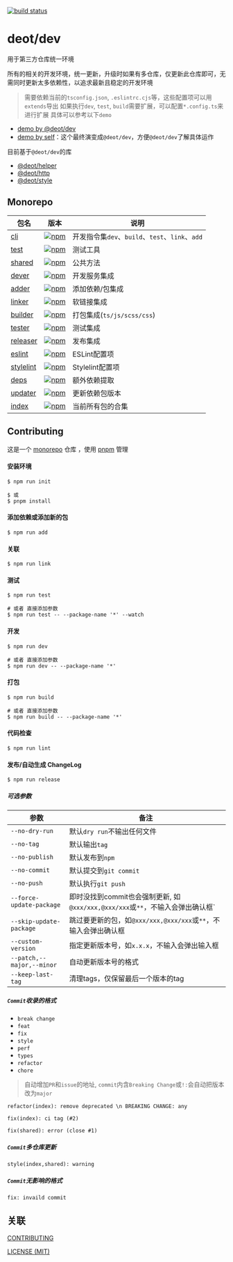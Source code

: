 [ci-image]: https://github.com/deot/dev/actions/workflows/ci.yml/badge.svg?branch=main
[ci-url]: https://github.com/deot/dev/actions/workflows/ci.yml

[![build status][ci-image]][ci-url]

# deot/dev

用于第三方仓库统一环境

所有的相关的开发环境，统一更新，升级时如果有多仓库，仅更新此仓库即可，无需同时更新太多依赖性，以追求最新且稳定的开发环境

> 需要依赖当前的`tsconfig.json`, `.eslintrc.cjs`等，这些配置项可以用`extends`导出
> 如果执行`dev`, `test`, `build`需要扩展，可以配置`*.config.ts`来进行扩展
> 具体可以参考以下`demo`


- [demo by @deot/dev](https://github.com/deot/dev-demo)
- [demo by self](https://github.com/deot/dev-self-demo)：这个最终演变成`@deot/dev`，方便`@deot/dev`了解具体运作

目前基于`@deot/dev`的库
- [@deot/helper](https://github.com/deot/helper)
- [@deot/http](https://github.com/deot/http)
- [@deot/style](https://github.com/deot/style)

## Monorepo

[npm-cli-image]: https://img.shields.io/npm/v/@deot/dev-cli.svg
[npm-cli-url]: https://www.npmjs.com/package/@deot/dev-cli

[npm-test-image]: https://img.shields.io/npm/v/@deot/dev-test.svg
[npm-test-url]: https://www.npmjs.com/package/@deot/dev-test

[npm-shared-image]: https://img.shields.io/npm/v/@deot/dev-shared.svg
[npm-shared-url]: https://www.npmjs.com/package/@deot/dev-shared

[npm-dever-image]: https://img.shields.io/npm/v/@deot/dev-dever.svg
[npm-dever-url]: https://www.npmjs.com/package/@deot/dev-dever

[npm-adder-image]: https://img.shields.io/npm/v/@deot/dev-adder.svg
[npm-adder-url]: https://www.npmjs.com/package/@deot/dev-adder

[npm-linker-image]: https://img.shields.io/npm/v/@deot/dev-linker.svg
[npm-linker-url]: https://www.npmjs.com/package/@deot/dev-linker

[npm-builder-image]: https://img.shields.io/npm/v/@deot/dev-builder.svg
[npm-builder-url]: https://www.npmjs.com/package/@deot/dev-builder

[npm-tester-image]: https://img.shields.io/npm/v/@deot/dev-tester.svg
[npm-tester-url]: https://www.npmjs.com/package/@deot/dev-tester

[npm-releaser-image]: https://img.shields.io/npm/v/@deot/dev-releaser.svg
[npm-releaser-url]: https://www.npmjs.com/package/@deot/dev-releaser

[npm-eslint-image]: https://img.shields.io/npm/v/@deot/dev-eslint.svg
[npm-eslint-url]: https://www.npmjs.com/package/@deot/dev-eslint

[npm-stylelint-image]: https://img.shields.io/npm/v/@deot/dev-stylelint.svg
[npm-stylelint-url]: https://www.npmjs.com/package/@deot/dev-stylelint

[npm-deps-image]: https://img.shields.io/npm/v/@deot/dev-deps.svg
[npm-deps-url]: https://www.npmjs.com/package/@deot/dev-deps

[npm-updater-image]: https://img.shields.io/npm/v/@deot/dev-updater.svg
[npm-updater-url]: https://www.npmjs.com/package/@deot/dev-updater

[npm-image]: https://img.shields.io/npm/v/@deot/dev.svg
[npm-url]: https://www.npmjs.com/package/@deot/dev

| 包名                              | 版本                                               | 说明                                     |
| ------------------------------- | ------------------------------------------------ | -------------------------------------- |
| [cli](packages/cli)             | [![npm][npm-cli-image]][npm-cli-url]             | 开发指令集`dev`、`build`、`test`、`link`、`add` |
| [test](packages/test)           | [![npm][npm-test-image]][npm-test-url]           | 测试工具                                   |
| [shared](packages/shared)       | [![npm][npm-shared-image]][npm-shared-url]       | 公共方法                                   |
| [dever](packages/dever)         | [![npm][npm-dever-image]][npm-dever-url]         | 开发服务集成                                 |
| [adder](packages/adder)         | [![npm][npm-adder-image]][npm-adder-url]         | 添加依赖/包集成                               |
| [linker](packages/linker)       | [![npm][npm-linker-image]][npm-linker-url]       | 软链接集成                                  |
| [builder](packages/builder)     | [![npm][npm-builder-image]][npm-builder-url]     | 打包集成(`ts/js/scss/css`)                 |
| [tester](packages/tester)       | [![npm][npm-tester-image]][npm-tester-url]       | 测试集成                                   |
| [releaser](packages/releaser)   | [![npm][npm-releaser-image]][npm-releaser-url]   | 发布集成                                   |
| [eslint](packages/eslint)       | [![npm][npm-eslint-image]][npm-eslint-url]       | ESLint配置项                              |
| [stylelint](packages/stylelint) | [![npm][npm-stylelint-image]][npm-stylelint-url] | Stylelint配置项                           |
| [deps](packages/deps)           | [![npm][npm-deps-image]][npm-deps-url]           | 额外依赖提取                                 |
| [updater](packages/updater)     | [![npm][npm-updater-image]][npm-updater-url]     | 更新依赖包版本                                |
| [index](packages/index)         | [![npm][npm-image]][npm-url]                     | 当前所有包的合集                               |

## Contributing

这是一个 [monorepo](https://en.wikipedia.org/wiki/Monorepo) 仓库 ，使用 [pnpm](https://pnpm.io/) 管理

#### 安装环境

```console
$ npm run init 

$ 或
$ pnpm install
```

#### 添加依赖或添加新的包

```console
$ npm run add
```

#### 关联

```console
$ npm run link
```

#### 测试

```console
$ npm run test

# 或者 直接添加参数
$ npm run test -- --package-name '*' --watch
```

#### 开发

```console
$ npm run dev

# 或者 直接添加参数
$ npm run dev -- --package-name '*'
```

#### 打包

```console
$ npm run build

# 或者 直接添加参数
$ npm run build -- --package-name '*'
```

#### 代码检查

```console
$ npm run lint
```

#### 发布/自动生成 ChangeLog

```console
$ npm run release
```

##### 可选参数

| 参数                        | 备注                                                      |
| ------------------------- | ------------------------------------------------------- |
| `--no-dry-run`            | 默认`dry run`不输出任何文件                                      |
| `--no-tag`                | 默认输出`tag`                                               |
| `--no-publish`            | 默认发布到`npm`                                              |
| `--no-commit`             | 默认提交到`git commit`                                       |
| `--no-push`               | 默认执行`git push`                                          |
| `--force-update-package`  | 即时没找到commit也会强制更新, 如`@xxx/xxx,@xxx/xxx`或`**`，不输入会弹出确认框` |
| `--skip-update-package`   | 跳过要更新的包，如`@xxx/xxx,@xxx/xxx`或`**`，不输入会弹出确认框             |
| `--custom-version`        | 指定更新版本号，如`x.x.x`，不输入会弹出输入框                              |
| `--patch,--major,--minor` | 自动更新版本号的格式                                              |
| `--keep-last-tag`         | 清理tags，仅保留最后一个版本的tag                                    |

##### `Commit`收录的格式

- `break change`
- `feat`
- `fix`
- `style`
- `perf`
- `types`
- `refactor`
- `chore`

> 自动增加`PR`和`issue`的地址, `commit`内含`Breaking Change`或`!:`会自动把版本改为`major`

```shell
refactor(index): remove deprecated \n BREAKING CHANGE: any

fix(index): ci tag (#2)

fix(shared): error (close #1)
```

##### `Commit`多仓库更新

```shell
style(index,shared): warning
```

##### `Commit`无影响的格式

```shell
fix: invaild commit
```

## 关联

[CONTRIBUTING](./.github/CONTRIBUTING.md)

[LICENSE (MIT)](./LICENSE)